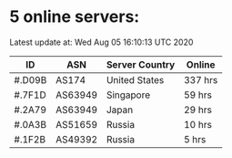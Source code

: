 # 5 online servers:

Latest update at: Wed Aug 05 16:10:13 UTC 2020

| ID | ASN | Server Country | Online |
| -- | --- | -------------- | ------ |
| #.D09B | AS174 | United States | 337 hrs |
| #.7F1D | AS63949 | Singapore | 59 hrs |
| #.2A79 | AS63949 | Japan | 29 hrs |
| #.0A3B | AS51659 | Russia | 10 hrs |
| #.1F2B | AS49392 | Russia | 5 hrs |

